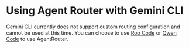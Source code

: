 # Using Agent Router with Gemini CLI

Gemini CLI currently does not support custom routing configuration and cannot be used at this time. You can choose to use [Roo Code](/en/roocode) or [Qwen Code](/en/qwencode) to use AgentRouter.
